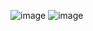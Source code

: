 ![image](https://github.com/user-attachments/assets/29aed006-7c58-414b-8b82-0fe902660b2b)
![image](https://github.com/user-attachments/assets/7db37ee0-0c36-4c63-85b3-d1b3e829cea4)
